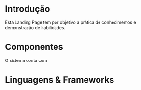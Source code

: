 # Introdução
Esta Landing Page tem por objetivo a prática de conhecimentos e demonstração de habilidades.

# Componentes
O sistema conta com 
# Linguagens & Frameworks
